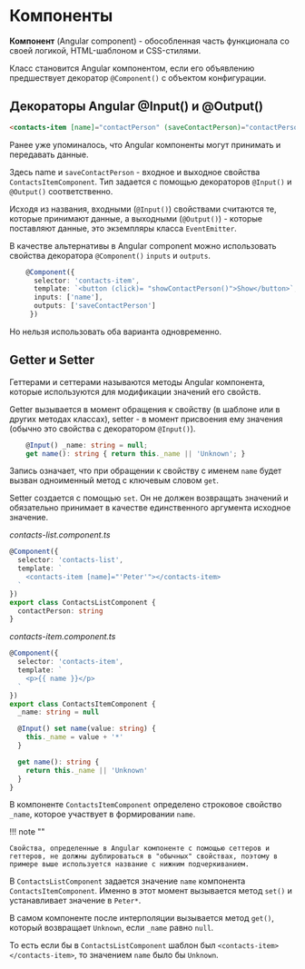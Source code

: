 # Компоненты

**Компонент** (Angular component) - обособленная часть функционала со своей логикой, HTML-шаблоном и CSS-стилями.

Класс становится Angular компонентом, если его объявлению предшествует декоратор `@Component()` с объектом конфигурации.

## Декораторы Angular @Input() и @Output()

```html
<contacts-item [name]="contactPerson" (saveContactPerson)="contactPerson = $event"></contacts-item>
```

Ранее уже упоминалось, что Angular компоненты могут принимать и передавать данные.

Здесь name и `saveContactPerson` - входное и выходное свойства `ContactsItemComponent`. Тип задается с помощью декораторов `@Input()` и `@Output()` соответственно.

Исходя из названия, входными (`@Input()`) свойствами считаются те, которые принимают данные, а выходными (`@Output()`) - которые поставляют данные, это экземпляры класса `EventEmitter`.

В качестве альтернативы в Angular component можно использовать свойства декоратора `@Component()` `inputs` и `outputs`.

```ts
    @Component({
      selector: 'contacts-item',
      template: `<button (click)= "showContactPerson()">Show</button>`,
      inputs: ['name'],
      outputs: ['saveContactPerson']
     })
```

Но нельзя использовать оба варианта одновременно.

## Getter и Setter

Геттерами и сеттерами называются методы Angular компонента, которые используются для модификации значений его свойств.

Getter вызывается в момент обращения к свойству (в шаблоне или в других методах классах), setter - в момент присвоения ему значения (обычно это свойства с декоратором `@Input()`).

```ts
    @Input() _name: string = null;
    get name(): string { return this._name || 'Unknown'; }
```

Запись означает, что при обращении к свойству с именем `name` будет вызван одноименный метод с ключевым словом `get`.

Setter создается с помощью `set`. Он не должен возвращать значений и обязательно принимает в качестве единственного аргумента исходное значение.

_contacts-list.component.ts_

```ts
@Component({
  selector: 'contacts-list',
  template: `
    <contacts-item [name]="'Peter'"></contacts-item>
  `
})
export class ContactsListComponent {
  contactPerson: string
}
```

_contacts-item.component.ts_

```ts
@Component({
  selector: 'contacts-item',
  template: `
    <p>{{ name }}</p>
  `
})
export class ContactsItemComponent {
  _name: string = null

  @Input() set name(value: string) {
    this._name = value + '*'
  }

  get name(): string {
    return this._name || 'Unknown'
  }
}
```

В компоненте `ContactsItemComponent` определено строковое свойство `_name`, которое участвует в формировании `name`.

!!! note ""

    Свойства, определенные в Angular компоненте с помощью сеттеров и геттеров, не должны дублироваться в "обычных" свойствах, поэтому в примере выше используется название с нижним подчеркиванием.

В `ContactsListComponent` задается значение `name` компонента `ContactsItemComponent`. Именно в этот момент вызывается метод `set()` и устанавливает значение в `Peter*`.

В самом компоненте после интерполяции вызывается метод `get()`, который возвращает `Unknown`, если `_name` равно `null`.

То есть если бы в `ContactsListComponent` шаблон был `<contacts-item></contacts-item>`, то значением `name` было бы `Unknown`.
